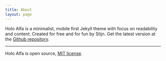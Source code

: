 ```yaml
---
title: About
layout: page
---
```


Holo Alfa is a minimalist, mobile first Jekyll theme with focus on readability and content. Created for free and for fun by Stijn. Get the latest version at the [Github repository](https://github.com/stijnvc/holo-alfa).

---

Holo Alfa is open source, [MIT license](http://opensource.org/licenses/MIT).
